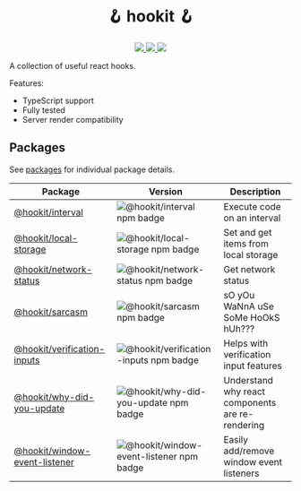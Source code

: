 <h1 align="center">🪝 hookit 🪝</h1>

<p align="center">
  <a aria-label="License" href="https://github.com/devjmetivier/hookit/issues?q=is%3Aissue+is%3Aopen+">
    <img src="https://img.shields.io/github/issues-raw/devjmetivier/hookit" />
  </a>

  <a aria-label="License" href="https://github.com/devjmetivier/hookit/pulls?q=is%3Apr+is%3Aopen+">
    <img src="https://img.shields.io/github/issues-pr-raw/devjmetivier/hookit" />
  </a>
  
  <a aria-label="License" href="https://github.com/devjmetivier/hookit/blob/master/LICENSE">
    <img src="https://img.shields.io/github/license/devjmetivier/hookit" />
  </a>
<p>

A collection of useful react hooks.

Features:

- TypeScript support
- Fully tested
- Server render compatibility

## Packages

See [packages](packages) for individual package details.

| Package | Version | Description |
| ------- | ------- | ----------- |
| [@hookit/interval](packages/interval) | ![@hookit/interval npm badge](https://img.shields.io/npm/v/@hookit/interval) | Execute code on an interval |
| [@hookit/local-storage](packages/local-storage) | ![@hookit/local-storage npm badge](https://img.shields.io/npm/v/@hookit/local-storage) | Set and get items from local storage |
| [@hookit/network-status](packages/network-status) | ![@hookit/network-status npm badge](https://img.shields.io/npm/v/@hookit/network-status) | Get network status |
| [@hookit/sarcasm](packages/sarcasm) | ![@hookit/sarcasm npm badge](https://img.shields.io/npm/v/@hookit/sarcasm) | sO yOu WaNnA uSe SoMe HoOkS hUh??? |
| [@hookit/verification-inputs](packages/verification-inputs) | ![@hookit/verification-inputs npm badge](https://img.shields.io/npm/v/@hookit/verification-inputs) | Helps with verification input features |
| [@hookit/why-did-you-update](packages/why-did-you-update) | ![@hookit/why-did-you-update npm badge](https://img.shields.io/npm/v/@hookit/why-did-you-update) | Understand why react components are re-rendering |
| [@hookit/window-event-listener](packages/window-event-listener) | ![@hookit/window-event-listener npm badge](https://img.shields.io/npm/v/@hookit/window-event-listener) | Easily add/remove window event listeners |
